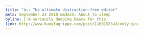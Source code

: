 ```yaml
---
title: "ū—: The ultimate distraction-free editor"
meta: September 23 2010 &mdash; About to sleep
byline: I'm seriously dumping Emacs for this!
link: http://www.kungfugrippe.com/post/1169153343/only-you
---
```

